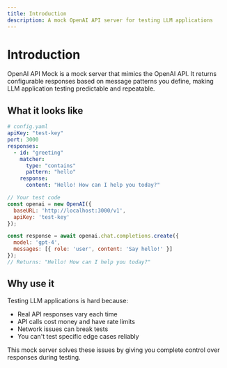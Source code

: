 ```yaml
---
title: Introduction
description: A mock OpenAI API server for testing LLM applications
---
```


# Introduction

OpenAI API Mock is a mock server that mimics the OpenAI API. It returns configurable responses based on message patterns you define, making LLM application testing predictable and repeatable.

## What it looks like

```yaml
# config.yaml
apiKey: "test-key"
port: 3000
responses:
  - id: "greeting"
    matcher:
      type: "contains"
      pattern: "hello"
    response:
      content: "Hello! How can I help you today?"
```

```javascript
// Your test code
const openai = new OpenAI({
  baseURL: 'http://localhost:3000/v1',
  apiKey: 'test-key'
});

const response = await openai.chat.completions.create({
  model: 'gpt-4',
  messages: [{ role: 'user', content: 'Say hello!' }]
});
// Returns: "Hello! How can I help you today?"
```

## Why use it

Testing LLM applications is hard because:
- Real API responses vary each time
- API calls cost money and have rate limits
- Network issues can break tests
- You can't test specific edge cases reliably

This mock server solves these issues by giving you complete control over responses during testing.